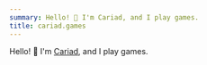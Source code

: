 ```yaml
---
summary: Hello! 👋 I'm Cariad, and I play games.
title: cariad.games
---
```


Hello! 👋 I'm [Cariad](https://www.cariad.earth), and I play games.
